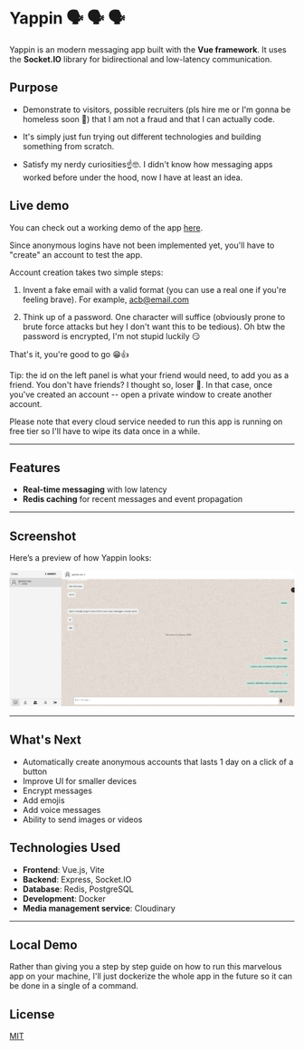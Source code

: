 # Yappin 🗣 🗣 🗣

Yappin is an modern messaging app built with the **Vue framework**. It uses the **Socket.IO** library for bidirectional and low-latency communication.

## Purpose

-   Demonstrate to visitors, possible recruiters (pls hire me or I'm gonna be homeless soon 🥲) that I am not a fraud and that I can actually code.

-   It's simply just fun trying out different technologies and building something from scratch.

-   Satisfy my nerdy curiosities☝️🤓. I didn't know how messaging apps worked before under the hood, now I have at least an idea.

## Live demo

You can check out a working demo of the app [here](https://yappin.vercel.app/).

Since anonymous logins have not been implemented yet, you'll have to "create" an account to test the app.

Account creation takes two simple steps:

1. Invent a fake email with a valid format (you can use a real one if you're feeling brave). For example, acb@email.com

2. Think up of a password. One character will suffice (obviously prone to brute force attacks but hey I don't want this to be tedious). Oh btw the password is encrypted, I'm not stupid luckily 😏

That's it, you're good to go 😁👍

Tip: the id on the left panel is what your friend would need, to add you as a friend. You don't have friends? I thought so, loser 🤣. In that case, once you've created an account -- open a private window to create another account.

Please note that every cloud service needed to run this app is running on free tier so I'll have to wipe its data once in a while.

---

## Features

-   **Real-time messaging** with low latency
-   **Redis caching** for recent messages and event propagation

---

## Screenshot

Here’s a preview of how Yappin looks:

![Yappin screenshot](screenshots/image.png)

---

## What's Next

-   Automatically create anonymous accounts that lasts 1 day on a click of a button
-   Improve UI for smaller devices
-   Encrypt messages
-   Add emojis
-   Add voice messages
-   Ability to send images or videos

## Technologies Used

-   **Frontend**: Vue.js, Vite
-   **Backend**: Express, Socket.IO
-   **Database**: Redis, PostgreSQL
-   **Development**: Docker
-   **Media management service**: Cloudinary

---

## Local Demo

Rather than giving you a step by step guide on how to run this marvelous app on your machine, I'll just dockerize the whole app in the future so it can be done in a single of a command.

## License

[MIT](./LICENSE)
